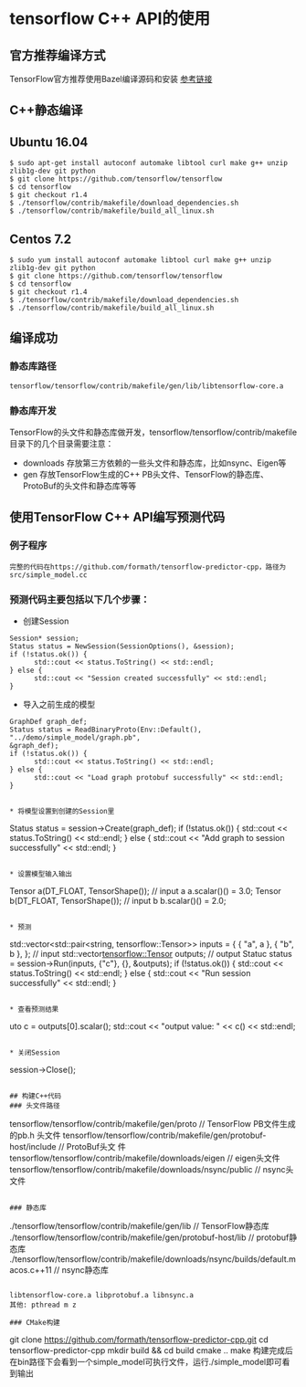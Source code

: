 # tensorflow C++ API的使用

## 官方推荐编译方式
TensorFlow官方推荐使用Bazel编译源码和安装
[参考链接](https://www.tensorflow.org/install/install_sources)


## C++静态编译
## Ubuntu 16.04
```
$ sudo apt-get install autoconf automake libtool curl make g++ unzip zlib1g-dev git python
$ git clone https://github.com/tensorflow/tensorflow
$ cd tensorflow
$ git checkout r1.4
$ ./tensorflow/contrib/makefile/download_dependencies.sh
$ ./tensorflow/contrib/makefile/build_all_linux.sh
```

## Centos 7.2

```
$ sudo yum install autoconf automake libtool curl make g++ unzip zlib1g-dev git python
$ git clone https://github.com/tensorflow/tensorflow
$ cd tensorflow
$ git checkout r1.4
$ ./tensorflow/contrib/makefile/download_dependencies.sh
$ ./tensorflow/contrib/makefile/build_all_linux.sh
```

## 编译成功

### 静态库路径
```
tensorflow/tensorflow/contrib/makefile/gen/lib/libtensorflow-core.a
```

### 静态库开发

TensorFlow的头文件和静态库做开发，tensorflow/tensorflow/contrib/makefile目录下的几个目录需要注意：
* downloads 存放第三方依赖的一些头文件和静态库，比如nsync、Eigen等
* gen 存放TensorFlow生成的C++ PB头文件、TensorFlow的静态库、ProtoBuf的头文件和静态库等等


## 使用TensorFlow C++ API编写预测代码

### 例子程序
```
完整的代码在https://github.com/formath/tensorflow-predictor-cpp，路径为
src/simple_model.cc
```

### 预测代码主要包括以下几个步骤：
* 创建Session
```
Session* session;
Status status = NewSession(SessionOptions(), &session);
if (!status.ok()) {
      std::cout << status.ToString() << std::endl;
} else {
      std::cout << "Session created successfully" << std::endl;
}
```

* 导入之前生成的模型

```
GraphDef graph_def;
Status status = ReadBinaryProto(Env::Default(), "../demo/simple_model/graph.pb",
&graph_def);
if (!status.ok()) {
      std::cout << status.ToString() << std::endl;
} else {
      std::cout << "Load graph protobuf successfully" << std::endl;
}


* 将模型设置到创建的Session里
```
Status status = session->Create(graph_def);
if (!status.ok()) {
      std::cout << status.ToString() << std::endl;
} else {
      std::cout << "Add graph to session successfully" << std::endl;
}
```

* 设置模型输入输出
```
Tensor a(DT_FLOAT, TensorShape()); // input a
a.scalar<float>()() = 3.0;
Tensor b(DT_FLOAT, TensorShape()); // input b
b.scalar<float>()() = 2.0;
```

* 预测
```
std::vector<std::pair<string, tensorflow::Tensor>> inputs = {
      { "a", a },
        { "b", b },
}; // input
std::vector<tensorflow::Tensor> outputs; // output
Statuc status = session->Run(inputs, {"c"}, {}, &outputs);
if (!status.ok()) {
      std::cout << status.ToString() << std::endl;
} else {
      std::cout << "Run session successfully" << std::endl;
}
```

* 查看预测结果
```
uto c = outputs[0].scalar<float>();
std::cout << "output value: " << c() << std::endl;
```

* 关闭Session
```
session->Close();
```

## 构建C++代码
### 头文件路径
```
tensorflow/tensorflow/contrib/makefile/gen/proto // TensorFlow PB文件生成的pb.h
头文件
tensorflow/tensorflow/contrib/makefile/gen/protobuf-host/include // ProtoBuf头文
件
tensorflow/tensorflow/contrib/makefile/downloads/eigen // eigen头文件
tensorflow/tensorflow/contrib/makefile/downloads/nsync/public // nsync头文件
```

### 静态库
```
./tensorflow/tensorflow/contrib/makefile/gen/lib // TensorFlow静态库
./tensorflow/tensorflow/contrib/makefile/gen/protobuf-host/lib // protobuf静态库
./tensorflow/tensorflow/contrib/makefile/downloads/nsync/builds/default.macos.c++11 // nsync静态库
```

libtensorflow-core.a libprotobuf.a libnsync.a
其他: pthread m z

### CMake构建
```
git clone https://github.com/formath/tensorflow-predictor-cpp.git
cd tensorflow-predictor-cpp
mkdir build && cd build
cmake ..
make
构建完成后在bin路径下会看到一个simple_model可执行文件，运行./simple_model即可看到输出
```


